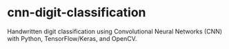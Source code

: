 # cnn-digit-classification
Handwritten digit classification using Convolutional Neural Networks (CNN) with Python, TensorFlow/Keras, and OpenCV.
